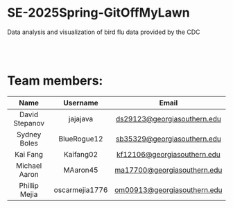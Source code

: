 # SE-2025Spring-GitOffMyLawn
Data analysis and visualization of bird flu data provided by the CDC

<br> <br/>
# Team members:
| Name     | Username | Email |
| :------: | :------: | :---: |
| David Stepanov  | jajajava    | ds29123@georgiasouthern.edu |
| Sydney Boles | BlueRogue12    | sb35329@georgiasouthern.edu |
| Kai Fang | Kaifang02 | kf12106@georgiasouthern.edu |
| Michael Aaron | MAaron45 | ma17700@georgiasouthern.edu |
| Phillip Mejia| oscarmejia1776 | om00913@georgiasouthern.edu |

